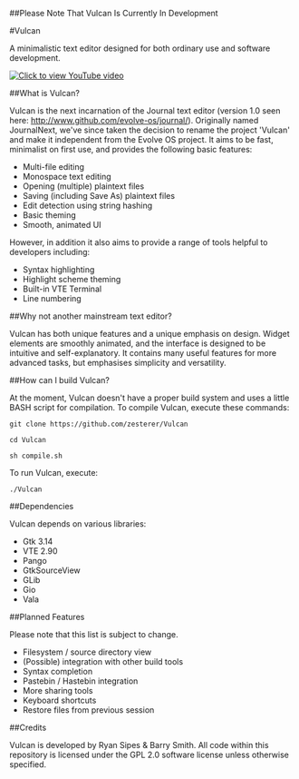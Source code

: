 ##Please Note That Vulcan Is Currently In Development

#Vulcan

A minimalistic text editor designed for both ordinary use and software development.

[![Click to view YouTube video](https://raw.githubusercontent.com/zesterer/vulcan/master/misc/screenshot.png)](https://www.youtube.com/watch?v=is2f3xVIvFM)

##What is Vulcan?

Vulcan is the next incarnation of the Journal text editor (version 1.0 seen here: http://www.github.com/evolve-os/journal/). Originally named JournalNext, we've since taken the decision to rename the project 'Vulcan' and make it independent from the Evolve OS project. It aims to be fast, minimalist on first use, and provides the following basic features:

- Multi-file editing
- Monospace text editing
- Opening (multiple) plaintext files
- Saving (including Save As) plaintext files
- Edit detection using string hashing
- Basic theming
- Smooth, animated UI

However, in addition it also aims to provide a range of tools helpful to developers including:

- Syntax highlighting
- Highlight scheme theming
- Built-in VTE Terminal
- Line numbering

##Why not another mainstream text editor?

Vulcan has both unique features and a unique emphasis on design. Widget elements are smoothly animated, and the interface is designed to be intuitive and self-explanatory. It contains many useful features for more advanced tasks, but emphasises simplicity and versatility.

##How can I build Vulcan?

At the moment, Vulcan doesn't have a proper build system and uses a little BASH script for compilation. To compile Vulcan, execute these commands:

`git clone https://github.com/zesterer/Vulcan`

`cd Vulcan`

`sh compile.sh`

To run Vulcan, execute:

`./Vulcan`

##Dependencies

Vulcan depends on various libraries:

- Gtk 3.14
- VTE 2.90
- Pango
- GtkSourceView
- GLib
- Gio
- Vala

##Planned Features

Please note that this list is subject to change.

- Filesystem / source directory view
- (Possible) integration with other build tools
- Syntax completion
- Pastebin / Hastebin integration
- More sharing tools
- Keyboard shortcuts
- Restore files from previous session

##Credits

Vulcan is developed by Ryan Sipes & Barry Smith.
All code within this repository is licensed under the GPL 2.0 software license unless otherwise specified.
